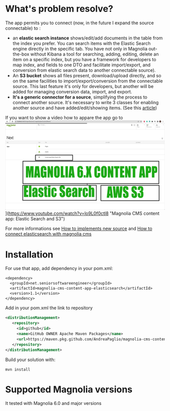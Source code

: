
# What's problem resolve?
The app permits you to connect (now, in the future I expand the source connectable) to :
-   an **elastic search instance** shows/edit/add documents in the table from the index you prefer. You can search items with the Elastic Search engine directly in the specific tab. You have not only in Magnolia out-the-box without Kibana a tool for searching, adding, editing, delete an item on a specific index, but you have a framework for developers to map index, and fields to one DTO and facilitate import/export, and conversion from elastic search data to another connectable source).
-   An **S3 bucket** shows all files present, download/upload directly, and so on the same facilities to import/export/conversion from the connectable source. This last feature it's only for developers, but another will be added for managing conversion data, import, and export.
-   **It's a generic connector for a source**, simplifying the process to connect another source. It's necessary to write 3 classes for enabling another source and have added/edit/showing items. (See this [article](https://www.andreapagliacci.it/how-to-implements-new-source-content-app-for-magnolia-cms/))


If you want to show a video how to appare the app go to ![Magnolia CMS content app: Elastic Search and S3](./docs/Cover-video-elasticsearch-app.png)](https://www.youtube.com/watch?v=lo9L0f0ctl8 "Magnolia CMS content app: Elastic Search and S3")

For more informations see [How to implements new source](https://www.andreapagliacci.it/how-to-implements-new-source-content-app-for-magnolia-cms/) and [How to connect elasticsearch with magnolia cms](https://www.andreapagliacci.it/how-connect-elasticsearch-with-magnolia-cms/)

# Installation
For use that app, add dependency in your pom.xml:

    <dependency>
	  <groupId>net.seniorsoftwareengineer</groupId>
	  <artifactId>magnolia-cms-content-app-elasticsearch</artifactId>
	  <version>1.1</version>
	</dependency>

Add in your pom.xml the link to repository
```xml
<distributionManagement>
   <repository>
     <id>github</id>
     <name>GitHub OWNER Apache Maven Packages</name>
     <url>https://maven.pkg.github.com/AndreaPaglio/magnolia-cms-content-app-elasticsearch-s3</url>
   </repository>
</distributionManagement>
```
Build your solution with:

    mvn install

# Supported Magnolia versions
It tested with Magnolia 6.0 and major versions
